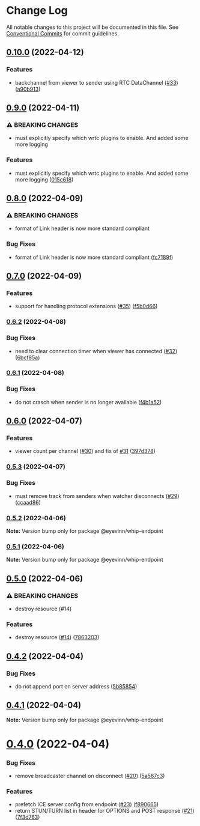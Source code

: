 # Change Log

All notable changes to this project will be documented in this file.
See [Conventional Commits](https://conventionalcommits.org) for commit guidelines.

## [0.10.0](https://github.com/Eyevinn/whip/compare/@eyevinn/whip-endpoint@0.9.0...@eyevinn/whip-endpoint@0.10.0) (2022-04-12)


### Features

* backchannel from viewer to sender using RTC DataChannel ([#33](https://github.com/Eyevinn/whip/issues/33)) ([a90b913](https://github.com/Eyevinn/whip/commit/a90b913587a612c22388f9c2e89d905054fb9440))



## [0.9.0](https://github.com/Eyevinn/whip/compare/@eyevinn/whip-endpoint@0.8.0...@eyevinn/whip-endpoint@0.9.0) (2022-04-11)


### ⚠ BREAKING CHANGES

* must explicitly specify which wrtc plugins to enable. And added some more logging

### Features

* must explicitly specify which wrtc plugins to enable. And added some more logging ([015c618](https://github.com/Eyevinn/whip/commit/015c618fc5845edf1122683c8c92414d4d31ddf7))



## [0.8.0](https://github.com/Eyevinn/whip/compare/@eyevinn/whip-endpoint@0.7.0...@eyevinn/whip-endpoint@0.8.0) (2022-04-09)


### ⚠ BREAKING CHANGES

* format of Link header is now more standard compliant

### Bug Fixes

* format of Link header is now more standard compliant ([fc7189f](https://github.com/Eyevinn/whip/commit/fc7189f32e86ba36dd8230bcd0b2018c996023df))



## [0.7.0](https://github.com/Eyevinn/whip/compare/@eyevinn/whip-endpoint@0.6.2...@eyevinn/whip-endpoint@0.7.0) (2022-04-09)


### Features

* support for handling protocol extensions ([#35](https://github.com/Eyevinn/whip/issues/35)) ([f5b0d66](https://github.com/Eyevinn/whip/commit/f5b0d6642f142f90222d8a16b8cc32e9636b2504))



### [0.6.2](https://github.com/Eyevinn/whip/compare/@eyevinn/whip-endpoint@0.6.1...@eyevinn/whip-endpoint@0.6.2) (2022-04-08)


### Bug Fixes

* need to clear connection timer when viewer has connected ([#32](https://github.com/Eyevinn/whip/issues/32)) ([6bcf85a](https://github.com/Eyevinn/whip/commit/6bcf85a2b756f3894156ffd455311289c1c14365))



### [0.6.1](https://github.com/Eyevinn/whip/compare/@eyevinn/whip-endpoint@0.6.0...@eyevinn/whip-endpoint@0.6.1) (2022-04-08)


### Bug Fixes

* do not crasch when sender is no longer available ([f4b1a52](https://github.com/Eyevinn/whip/commit/f4b1a528a777378aa8d20c088ee002d29b601be4))



## [0.6.0](https://github.com/Eyevinn/whip/compare/@eyevinn/whip-endpoint@0.5.3...@eyevinn/whip-endpoint@0.6.0) (2022-04-07)


### Features

* viewer count per channel ([#30](https://github.com/Eyevinn/whip/issues/30)) and fix of [#31](https://github.com/Eyevinn/whip/issues/31) ([397d378](https://github.com/Eyevinn/whip/commit/397d378892db44f525766d88dbbe35effa707025))



### [0.5.3](https://github.com/Eyevinn/whip/compare/@eyevinn/whip-endpoint@0.5.2...@eyevinn/whip-endpoint@0.5.3) (2022-04-07)


### Bug Fixes

* must remove track from senders when watcher disconnects ([#29](https://github.com/Eyevinn/whip/issues/29)) ([ccaad86](https://github.com/Eyevinn/whip/commit/ccaad86b6c73d0d04e407aa36095719eeb49b28b))



### [0.5.2](https://github.com/Eyevinn/whip/compare/@eyevinn/whip-endpoint@0.5.1...@eyevinn/whip-endpoint@0.5.2) (2022-04-06)

**Note:** Version bump only for package @eyevinn/whip-endpoint





### [0.5.1](https://github.com/Eyevinn/whip/compare/@eyevinn/whip-endpoint@0.5.0...@eyevinn/whip-endpoint@0.5.1) (2022-04-06)

**Note:** Version bump only for package @eyevinn/whip-endpoint





## [0.5.0](https://github.com/Eyevinn/whip/compare/@eyevinn/whip-endpoint@0.4.2...@eyevinn/whip-endpoint@0.5.0) (2022-04-06)


### ⚠ BREAKING CHANGES

* destroy resource (#14)

### Features

* destroy resource ([#14](https://github.com/Eyevinn/whip/issues/14)) ([7863203](https://github.com/Eyevinn/whip/commit/78632033657c54f3bb4c53067e62edc91d190341))



## [0.4.2](https://github.com/Eyevinn/whip/compare/@eyevinn/whip-endpoint@0.4.1...@eyevinn/whip-endpoint@0.4.2) (2022-04-04)


### Bug Fixes

* do not append port on server address ([5b85854](https://github.com/Eyevinn/whip/commit/5b8585490a88cf57555890f9df9923b784d046bb))





## [0.4.1](https://github.com/Eyevinn/whip/compare/@eyevinn/whip-endpoint@0.4.0...@eyevinn/whip-endpoint@0.4.1) (2022-04-04)

**Note:** Version bump only for package @eyevinn/whip-endpoint





# [0.4.0](https://github.com/Eyevinn/whip/compare/@eyevinn/whip-endpoint@0.3.6...@eyevinn/whip-endpoint@0.4.0) (2022-04-04)


### Bug Fixes

* remove broadcaster channel on disconnect ([#20](https://github.com/Eyevinn/whip/issues/20)) ([5a587c3](https://github.com/Eyevinn/whip/commit/5a587c31e420822f113d9d5eaccc362b145f45f6))


### Features

* prefetch ICE server config from endpoint ([#23](https://github.com/Eyevinn/whip/issues/23)) ([f890665](https://github.com/Eyevinn/whip/commit/f890665c66e35b067ed44a27ed3188457b06cd6b))
* return STUN/TURN list in header for OPTIONS and POST response ([#21](https://github.com/Eyevinn/whip/issues/21)) ([7f3d763](https://github.com/Eyevinn/whip/commit/7f3d763ddf033bc2b42d8d4040d3e132c919394a))
